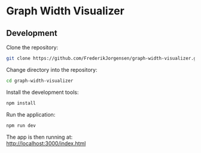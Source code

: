 # Graph Width Visualizer

## Development

Clone the repository:  
```bash
git clone https://github.com/FrederikJorgensen/graph-width-visualizer.git
```  
Change directory into the repository:  
```bash
cd graph-width-visualizer
```

Install the development tools:  
```bash
npm install
```    
Run the application:  
```bash
npm run dev
```

The app is then running at:  
[http://localhost:3000/index.html](http://localhost:3000/index.html)
